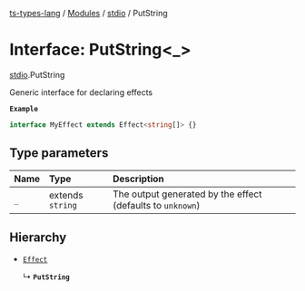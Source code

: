 [ts-types-lang](../README.md) / [Modules](../modules.md) / [stdio](../modules/stdio.md) / PutString

# Interface: PutString<_\>

[stdio](../modules/stdio.md).PutString

Generic interface for declaring effects

**`Example`**

```ts
interface MyEffect extends Effect<string[]> {}
```

## Type parameters

| Name | Type | Description |
| :------ | :------ | :------ |
| `_` | extends `string` | The output generated by the effect (defaults to `unknown`) |

## Hierarchy

- [`Effect`](effect.Effect.md)

  ↳ **`PutString`**
